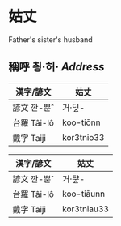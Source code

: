 # 姑丈

Father's sister's husband

## 稱呼 칑·허· _Address_

漢字/諺文 | 姑丈
--- | ---
諺文 깐-뿐ˆ | 거·뎌ᇫ-
台羅 Tâi-lô | koo-tiōnn
戴字 Taiji | kor3tnio33


漢字/諺文 | 姑丈
--- | ---
諺文 깐-뿐ˆ | 거·ᄃᆤᇫ-
台羅 Tâi-lô | koo-tiāunn
戴字 Taiji | kor3tniau33


